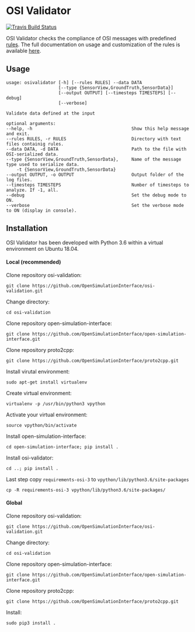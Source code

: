 # OSI Validator
[![Travis Build Status](https://travis-ci.org/OpenSimulationInterface/osi-validation.svg?branch=master)](https://travis-ci.org/OpenSimulationInterface/osi-validation)

OSI Validator checks the compliance of OSI messages with predefined [rules](https://opensimulationinterface.github.io/osi-documentation/osi-validator/osivalidator.html#module-osivalidator.osi_rules_implementations). The full documentation on usage and customization of the rules is available [here](https://opensimulationinterface.github.io/osi-documentation/osi-validator/osivalidator-module.html).

## Usage

```
usage: osivalidator [-h] [--rules RULES] --data DATA
                    [--type {SensorView,GroundTruth,SensorData}]
                    [--output OUTPUT] [--timesteps TIMESTEPS] [--debug]
                    [--verbose]

Validate data defined at the input

optional arguments:
--help, -h                                      Show this help message and exit.
--rules RULES, -r RULES                         Directory with text files containig rules.
--data DATA, -d DATA                            Path to the file with OSI-serialized data.
--type {SensorView,GroundTruth,SensorData},     Name of the message type used to serialize data.
    -t {SensorView,GroundTruth,SensorData}
--output OUTPUT, -o OUTPUT                      Output folder of the log files.
--timesteps TIMESTEPS                           Number of timesteps to analyze. If -1, all.
--debug                                         Set the debug mode to ON.
--verbose                                       Set the verbose mode to ON (display in console).
```

## Installation

OSI Validator has been developed with Python 3.6 within a virtual environment on Ubuntu 18.04.

#### Local (recommended)

Clone repository osi-validation:

```git clone https://github.com/OpenSimulationInterface/osi-validation.git```

Change directory:

```cd osi-validation```

Clone repository open-simulation-interface:

```git clone https://github.com/OpenSimulationInterface/open-simulation-interface.git```

Clone repository proto2cpp:

```git clone https://github.com/OpenSimulationInterface/proto2cpp.git```

Install virutal environment:

```sudo apt-get install virtualenv```

Create virtual environment:

```virtualenv -p /usr/bin/python3 vpython```

Activate your virtual environment:

```source vpython/bin/activate```

Install open-simulation-interface:

```cd open-simulation-interface; pip install .```

Install osi-validator:

```cd ..; pip install .```

Last step copy `requirements-osi-3` to `vpython/lib/python3.6/site-packages`

```cp -R requirements-osi-3 vpython/lib/python3.6/site-packages/```


#### Global
Clone repository osi-validation:

```git clone https://github.com/OpenSimulationInterface/osi-validation.git```

Change directory:

```cd osi-validation```

Clone repository open-simulation-interface:

```git clone https://github.com/OpenSimulationInterface/open-simulation-interface.git```

Clone repository proto2cpp:

```git clone https://github.com/OpenSimulationInterface/proto2cpp.git```

Install:

```sudo pip3 install .```
